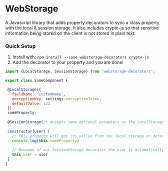# WebStorage

A Javascript library that adds property decorators to sync a class property with the local & session storage. It also includes crypto-js so that sensitive information being stored on the client is not stored in plain text.

### Quick Setup
 1. Install with: `npm install --save webstorage-decorators crypto-js`
 2. Add the decorator to your property and you are done!
 ```javascript
 import {LocalStorage, SessionStorage} from 'webstorage-decorators';
 
 export class SomeComponent {
 
  @LocalStorage({
    fieldName: 'customName',
    encryptionKey: settings.encryptionToken,
    defaultValue: 123
  })
  someProperty;
  
  @SessionStorage(/* Accepts same optional paramters as the LocalStorage*/) user;
  
  constructor(user) {
    // This property will get its vallue from the local storage or default to 123 if the property doesn't exist
    console.log(this.someProperty)
  
    // Because of our SessionStorage decorator the user is automatically stored in the session storage
    this.user = user  
  }
 }
 ```
